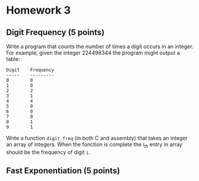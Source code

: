 # Homework 3 

## Digit Frequency (5 points)
Write a program that counts the number of times a digit occurs 
in an integer. For example, given the integer 224498344 the program might
output a table:

```
Digit    Frequency
-----    ---------
0        0
1        0 
2        2
3        1
4        4
5        0
6        0
7        0
8        1
9        1
```

Write a function `digit_freq` (in both C and assembly) that takes an integer
an array of integers.  When the function is complete the $i_{th}$ entry in 
array should be the frequency of digit `i`. 

## Fast Exponentiation (5 points)
